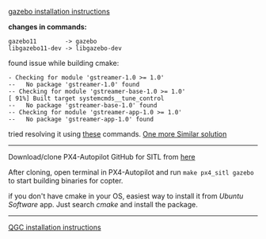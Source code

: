 [gazebo installation instructions](https://classic.gazebosim.org/tutorials?tut=install_ubuntu)

**changes in commands:** 

    gazebo11        -> gazebo
    libgazebo11-dev -> libgazebo-dev

found issue while building cmake: 
```
- Checking for module 'gstreamer-1.0 >= 1.0'
--   No package 'gstreamer-1.0' found
-- Checking for module 'gstreamer-base-1.0 >= 1.0'
[ 91%] Built target systemcmds__tune_control
--   No package 'gstreamer-base-1.0' found
-- Checking for module 'gstreamer-app-1.0 >= 1.0'
--   No package 'gstreamer-app-1.0' found
```

tried resolving it using [these](https://askubuntu.com/questions/384059/error-compiling-a-package-configure-error-no-gstreamer-1-0-1-0-0) commands. [One more Similar solution](https://stackoverflow.com/questions/25558308/error-no-gstreamer-1-0-1-4-0-gstreamer-found)

---

Download/clone PX4-Autopilot GitHub for SITL from [here](https://github.com/PX4/PX4-Autopilot)

After cloning, open terminal in PX4-Autopilot and run ```make px4_sitl gazebo``` to start building binaries for copter.

if you don't have cmake in your OS, easiest way to install it from *Ubuntu Software* app. Just search *cmake* and install the package.

---

[QGC installation instructions](https://docs.qgroundcontrol.com/master/en/getting_started/download_and_install.html)


